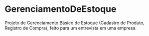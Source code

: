 # GerenciamentoDeEstoque
Projeto de Gerenciamento Básico de Estoque (Cadastro de Produto, Registro de Compra), feito para um entrevista em uma empresa. 

